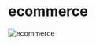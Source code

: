 # ecommerce

![ecommerce](https://github.com/gamekiller30/ecommerce/assets/85796998/7498748a-7e11-4585-9af6-82f46f1d9737)

